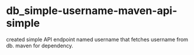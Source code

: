 # db_simple-username-maven-api-simple
created simple API endpoint named username that fetches username from db. maven for dependency. 
